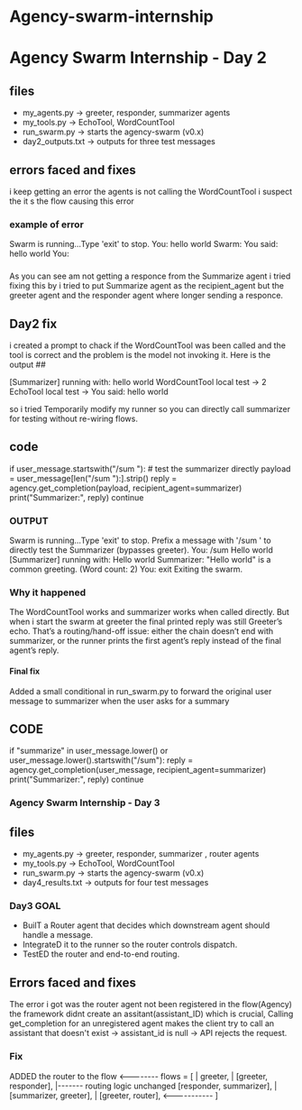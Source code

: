# Agency-swarm-internship

# Agency Swarm Internship - Day 2

## files
- my_agents.py -> greeter, responder, summarizer agents
- my_tools.py -> EchoTool, WordCountTool
- run_swarm.py -> starts the agency-swarm (v0.x)
- day2_outputs.txt -> outputs for three test messages

## errors faced and fixes

i keep getting an error the agents is not calling the WordCountTool i suspect the it s the flow causing this error 

### example of error
Swarm is running...Type 'exit' to stop.
You: hello world
Swarm: You said: hello world
You: 
###
As you can see am not getting a responce from the Summarize agent i tried fixing this by i tried to put Summarize agent as the recipient_agent but the greeter agent and the responder agent where longer sending a responce.

###

## Day2 fix 
i created a prompt to chack if the WordCountTool was been called and the tool is correct and the problem is the model not invoking it.
Here is the output ##

[Summarizer] running with: hello world
WordCountTool local test -> 2
EchoTool local test -> You said: hello world

so i tried Temporarily modify my runner so you can directly call summarizer for testing without re-wiring flows.
 ## code 
  if user_message.startswith("/sum "):
        # test the summarizer directly
        payload = user_message[len("/sum "):].strip()
        reply = agency.get_completion(payload, recipient_agent=summarizer)
        print("Summarizer:", reply)
        continue
### OUTPUT
Swarm is running...Type 'exit' to stop.
Prefix a message with '/sum ' to directly test the Summarizer (bypasses greeter).
You: /sum Hello world
[Summarizer] running with: Hello world
Summarizer: "Hello world" is a common greeting. (Word count: 2)
You: exit
Exiting the swarm.

### Why it happened 
The WordCountTool works and summarizer works when called directly.
But when i start the swarm at greeter the final printed reply was still Greeter’s echo. 
That’s a routing/hand-off issue: either the chain doesn’t end with summarizer, or the runner prints the first agent’s reply instead of the final agent’s reply.

#### Final fix 
Added a small conditional in run_swarm.py to forward the original user message to summarizer when the user asks for a summary
## CODE
 if "summarize" in user_message.lower() or user_message.lower().startswith("/sum"):
        reply = agency.get_completion(user_message, recipient_agent=summarizer)
        print("Summarizer:", reply)
        continue


### Agency Swarm Internship - Day 3

## files
- my_agents.py -> greeter, responder, summarizer , router agents
- my_tools.py -> EchoTool, WordCountTool
- run_swarm.py -> starts the agency-swarm (v0.x)
- day4_results.txt -> outputs for four test messages

### Day3 GOAL
- BuilT a Router agent that decides which downstream agent should handle a message.
- IntegrateD it to the runner so the router controls dispatch.
- TestED the router and end-to-end routing.

## Errors faced and fixes

The error i got was the router agent not been registered in the flow(Agency)
the framework didnt create an assitant(assistant_ID) which is crucial, Calling get_completion for an unregistered agent makes the client try to call an assistant that doesn't exist → assistant_id is null → API rejects the request.

### Fix 
ADDED the router to the flow <--------
flows = [                           |
    greeter,                        |
    [greeter, responder],           |------- routing logic unchanged
    [responder, summarizer],        |
    [summarizer, greeter],          |
    [greeter, router],   <-----------
]